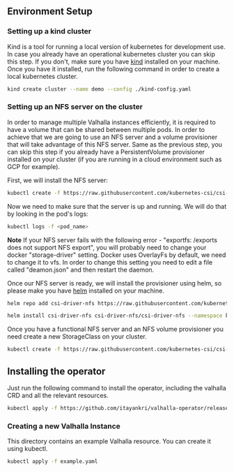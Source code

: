 ## Environment Setup
### Setting up a kind cluster
Kind is a tool for running a local version of kubernetes for development use. In case you already have an operational kubernetes cluster you can skip this step. If you don't, make sure you have [kind](https://kind.sigs.k8s.io/docs/user/quick-start/#installation) installed on your machine.
Once you have it installed, run the following command in order to create a local kubernetes cluster.

```bash
kind create cluster --name demo --config ./kind-config.yaml
```

### Setting up an NFS server on the cluster
In order to manage multiple Valhalla instances efficiently, it is required to have a volume that can be shared between multiple pods. In order to achieve that we are going to use an NFS server and a volume provisioner that will take advantage of this NFS server. Same as the previous step, you can skip this step if you already have a PersistentVolume provisioner installed on your cluster (if you are running in a cloud environment such as GCP for example).

First, we will install the NFS server:

```bash
kubectl create -f https://raw.githubusercontent.com/kubernetes-csi/csi-driver-nfs/master/deploy/example/nfs-provisioner/nfs-server.yaml
```
Now we need to make sure that the server is up and running. We will do that by looking in the pod's logs:

```bash
kubectl logs -f <pod_name>
```

**Note**
If your NFS server fails with the following error - "exportfs: /exports does not support NFS export", you will probably need to change your docker "storage-driver" setting. Docker uses OverlayFs by default, we need to change it to vfs. In order to change this setting you need to edit a file called "deamon.json" and then restart the daemon.

Once our NFS server is ready, we will install the provisioner using helm, so please make you have [helm](https://helm.sh/docs/intro/install/) installed on your machine.

```bash
helm repo add csi-driver-nfs https://raw.githubusercontent.com/kubernetes-csi/csi-driver-nfs/master/charts

helm install csi-driver-nfs csi-driver-nfs/csi-driver-nfs --namespace kube-system --version v3.1.0
```

Once you have a functional NFS server and an NFS volume provisioner you need create a new StorageClass on your cluster.

```bash
kubectl create -f https://raw.githubusercontent.com/kubernetes-csi/csi-driver-nfs/master/deploy/example/storageclass-nfs.yaml
```

## Installing the operator
Just run the following command to install the operator, including the valhalla CRD and all the relevant resources.

```bash
kubectl apply -f https://github.com/itayankri/valhalla-operator/releases/latest/download/valhalla-operator.yaml
```

### Creating a new Valhalla Instance
This directory contains an example Valhalla resource. You can create it using kubectl.

```bash
kubectl apply -f example.yaml
```
